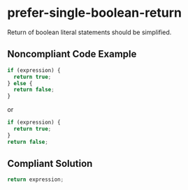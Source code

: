 # prefer-single-boolean-return

Return of boolean literal statements should be simplified.

## Noncompliant Code Example

```javascript
if (expression) {
  return true;
} else {
  return false;
}
```

or

```javascript
if (expression) {
  return true;
}
return false;
```

## Compliant Solution

```javascript
return expression;
```

